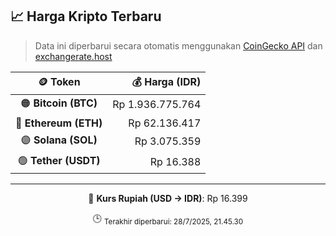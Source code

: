 

<!-- HARGA_KRIPTO -->
## 📈 Harga Kripto Terbaru

> Data ini diperbarui secara otomatis menggunakan [CoinGecko API](https://www.coingecko.com/) dan [exchangerate.host](https://exchangerate.host/)

<div align="center">

| 🪙 Token | 💰 Harga (IDR) |
|:------:|---------------:|
| 🟠 **Bitcoin (BTC)**   | Rp 1.936.775.764 |
| 🔵 **Ethereum (ETH)**  | Rp 62.136.417 |
| 🟣 **Solana (SOL)**    | Rp 3.075.359 |
| 🟢 **Tether (USDT)**   | Rp 16.388 |

---

💱 **Kurs Rupiah (USD → IDR)**: Rp 16.399

🕒 <sub>Terakhir diperbarui: 28/7/2025, 21.45.30</sub>

</div>
<!-- /HARGA_KRIPTO -->